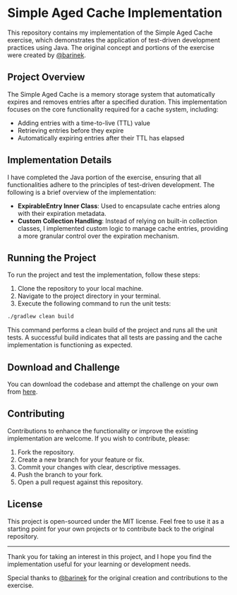 # Simple Aged Cache Implementation

This repository contains my implementation of the Simple Aged Cache exercise, which demonstrates the application of test-driven development practices using Java. The original concept and portions of the exercise were created by [@barinek](https://github.com/barinek).

## Project Overview

The Simple Aged Cache is a memory storage system that automatically expires and removes entries after a specified duration. This implementation focuses on the core functionality required for a cache system, including:

- Adding entries with a time-to-live (TTL) value
- Retrieving entries before they expire
- Automatically expiring entries after their TTL has elapsed

## Implementation Details

I have completed the Java portion of the exercise, ensuring that all functionalities adhere to the principles of test-driven development. The following is a brief overview of the implementation:

- **ExpirableEntry Inner Class**: Used to encapsulate cache entries along with their expiration metadata.
- **Custom Collection Handling**: Instead of relying on built-in collection classes, I implemented custom logic to manage cache entries, providing a more granular control over the expiration mechanism.

## Running the Project

To run the project and test the implementation, follow these steps:

1. Clone the repository to your local machine.
2. Navigate to the project directory in your terminal.
3. Execute the following command to run the unit tests:

```bash
./gradlew clean build
```

This command performs a clean build of the project and runs all the unit tests. A successful build indicates that all tests are passing and the cache implementation is functioning as expected.

## Download and Challenge

You can download the codebase and attempt the challenge on your own from [here](https://colorado.initialcapacity.io/contents/simple-aged-cache).

## Contributing

Contributions to enhance the functionality or improve the existing implementation are welcome. If you wish to contribute, please:

1. Fork the repository.
2. Create a new branch for your feature or fix.
3. Commit your changes with clear, descriptive messages.
4. Push the branch to your fork.
5. Open a pull request against this repository.

## License

This project is open-sourced under the MIT license. Feel free to use it as a starting point for your own projects or to contribute back to the original repository.

---

Thank you for taking an interest in this project, and I hope you find the implementation useful for your learning or development needs.

Special thanks to [@barinek](https://github.com/barinek) for the original creation and contributions to the exercise.